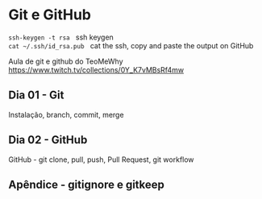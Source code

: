 # Git e GitHub


``` ssh-keygen -t rsa ``` &nbsp; ssh keygen <br>
``` cat ~/.ssh/id_rsa.pub ``` &nbsp; cat the ssh, copy and paste the output on GitHub


Aula de git e github do TeoMeWhy
https://www.twitch.tv/collections/0Y_K7vMBsRf4mw


## Dia 01 - Git

Instalação, branch, commit, merge


## Dia 02 - GitHub

GitHub - git clone, pull, push, Pull Request, git workflow


## Apêndice - gitignore e gitkeep

